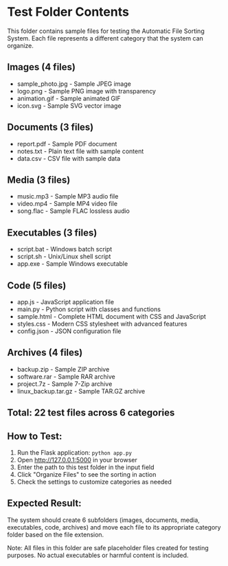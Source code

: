 # Test Folder Contents

This folder contains sample files for testing the Automatic File Sorting System.
Each file represents a different category that the system can organize.

## Images (4 files)
- sample_photo.jpg - Sample JPEG image
- logo.png - Sample PNG image with transparency
- animation.gif - Sample animated GIF
- icon.svg - Sample SVG vector image

## Documents (3 files)
- report.pdf - Sample PDF document
- notes.txt - Plain text file with sample content
- data.csv - CSV file with sample data

## Media (3 files)
- music.mp3 - Sample MP3 audio file
- video.mp4 - Sample MP4 video file
- song.flac - Sample FLAC lossless audio

## Executables (3 files)
- script.bat - Windows batch script
- script.sh - Unix/Linux shell script
- app.exe - Sample Windows executable

## Code (5 files)
- app.js - JavaScript application file
- main.py - Python script with classes and functions
- sample.html - Complete HTML document with CSS and JavaScript
- styles.css - Modern CSS stylesheet with advanced features
- config.json - JSON configuration file

## Archives (4 files)
- backup.zip - Sample ZIP archive
- software.rar - Sample RAR archive
- project.7z - Sample 7-Zip archive
- linux_backup.tar.gz - Sample TAR.GZ archive

## Total: 22 test files across 6 categories

## How to Test:
1. Run the Flask application: `python app.py`
2. Open http://127.0.0.1:5000 in your browser
3. Enter the path to this test folder in the input field
4. Click "Organize Files" to see the sorting in action
5. Check the settings to customize categories as needed

## Expected Result:
The system should create 6 subfolders (images, documents, media, executables, code, archives) and move each file to its appropriate category folder based on the file extension.

Note: All files in this folder are safe placeholder files created for testing purposes. No actual executables or harmful content is included.
